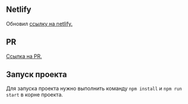 ## Netlify
Обновил [ссылку на netlify.](https://67fa7c072683f6000891cda6--mess-test.netlify.app/)

## PR
[Ссылка на PR.](https://github.com/MarsiKris76/middle.messenger.praktikum.yandex/pull/9)


## Запуск проекта
Для запуска проекта нужно выполнить команду `npm install` и `npm run start` в корне проекта.
